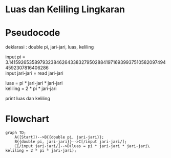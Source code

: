 # Luas dan Keliling Lingkaran #
# Pseudocode #
deklarasi : double pi, jari-jari, luas, keliling

input pi = 3.141592653589793238462643383279502884197169399375105820974944592307816406286\
input jari-jari = read jari-jari

luas = pi * jari-jari * jari-jari\
keliling = 2 * pi * jari-jari

print luas dan keliling 

# Flowchart #

```mermaid
graph TD;
    A([Start])-->B{{double pi, jari-jari}};
    B{{double pi, jari-jari}}-->C[/input jari-jari/];
    C[/input jari-jari/]-->D(luas = pi * jari-jari * jari-jari\ keliling = 2 * pi * jari-jari);
```
